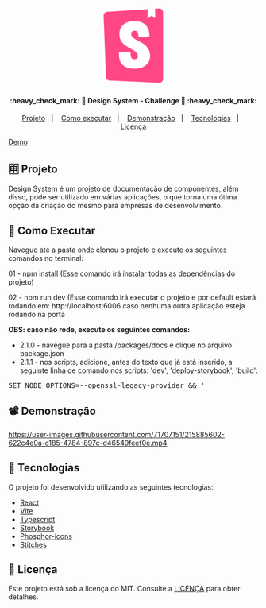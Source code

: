 <h1 align="center">
    <img alt="" title="#DesignSystemLogo" src=".github/logo.svg" height="150px" />
</h1>

<h4 align="center"> 
	:heavy_check_mark: 🚀 Design System - Challenge 🚀 :heavy_check_mark:
</h4>

<p align="center">
  <a href="#-projeto">Projeto</a>&nbsp;&nbsp;&nbsp;|&nbsp;&nbsp;&nbsp;
  <a href="#-como-executar">Como executar</a>&nbsp;&nbsp;&nbsp;|&nbsp;&nbsp;&nbsp;
  <a href="#%EF%B8%8F-demonstração">Demonstração</a>&nbsp;&nbsp;&nbsp;|&nbsp;&nbsp;&nbsp;
  <a href="#-tecnologias">Tecnologias</a>&nbsp;&nbsp;&nbsp;|&nbsp;&nbsp;&nbsp;
  <a href="#memo-licença">Licença</a>
</p>

<a target="_blank" href="https://arthurfakhouri.github.io/design-system-challenge-05">Demo</a>

## 🈸 Projeto

Design System é um projeto de documentação de componentes, além disso, pode ser utilizado em várias aplicações, o que torna uma ótima opção da criação do mesmo
para empresas de desenvolvimento.

## 🔧 Como Executar
Navegue até a pasta onde clonou o projeto e execute os seguintes comandos no terminal:

01 - npm install (Esse comando irá instalar todas as dependências do projeto)

02 - npm run dev (Esse comando irá executar o projeto e por default estará rodando em: http://localhost:6006 caso nenhuma outra aplicação esteja rodando na porta

<strong>OBS: caso não rode, execute os seguintes comandos:</strong>
- 2.1.0 - navegue para a pasta /packages/docs e clique no arquivo package.json
- 2.1.1 - nos scripts, adicione, antes do texto que já está inserido, a seguinte linha de comando nos scripts: 'dev', 'deploy-storybook', 'build':
<pre>SET NODE_OPTIONS=--openssl-legacy-provider && '</pre>

## 📽️ Demonstração


https://user-images.githubusercontent.com/71707151/215885602-622c4e0a-c185-4784-897c-d46549feef0e.mp4


## 🚀 Tecnologias

O projeto foi desenvolvido utilizando as seguintes tecnologias:

- [React](https://reactjs.org)
- [Vite](https://vitejs.dev)
- [Typescript](https://www.typescriptlang.org)
- [Storybook](https://storybook.js.org)
- [Phosphor-icons](https://phosphoricons.com)
- [Stitches](https://stitches.dev)

## :memo: Licença
Este projeto está sob a licença do MIT. Consulte a [LICENÇA](LICENSE) para obter detalhes.
